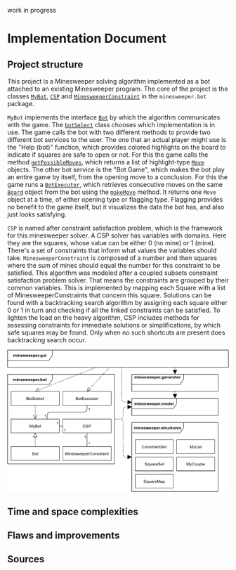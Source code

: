 work in progress

# Implementation Document

## Project structure

This project is a Minesweeper solving algorithm implemented as a bot attached to an existing Minesweeper program. The core of the project is the classes [`MyBot`](https://github.com/maariaw/minesweeper-helper/blob/f0f7b01a5812e2503abb7f29443dcfcd8c62a87d/src/main/java/minesweeper/bot/MyBot.java), [`CSP`](https://github.com/maariaw/minesweeper-helper/blob/f0f7b01a5812e2503abb7f29443dcfcd8c62a87d/src/main/java/minesweeper/bot/CSP.java) and [`MinesweeperConstraint`](https://github.com/maariaw/minesweeper-helper/blob/f0f7b01a5812e2503abb7f29443dcfcd8c62a87d/src/main/java/minesweeper/bot/MinesweeperConstraint.java) in the `minesweeper.bot` package.

`MyBot` implements the interface [`Bot`](https://github.com/maariaw/minesweeper-helper/blob/517601bda9a2ece8c250fb7fc497d750f32ece6f/src/main/java/minesweeper/bot/Bot.java) by which the algorithm communicates with the game. The [`botSelect`](https://github.com/maariaw/minesweeper-helper/blob/db3667080ddf1eb0cd1f16d01fe4727b95d842bf/src/main/java/minesweeper/bot/BotSelect.java) class chooses which implementation is in use. The game calls the bot with two different methods to provide two different bot services to the user. The one that an actual player might use is the "Help (bot)" function, which provides colored highlights on the board to indicate if squares are safe to open or not. For this the game calls the method [`getPossibleMoves`](https://github.com/maariaw/minesweeper-helper/blob/4730eab2dabf77cdc34df8d2dedcd41ca662dded/src/main/java/minesweeper/bot/MyBot.java#L150), which returns a list of highlight-type [`Move`](https://github.com/maariaw/minesweeper-helper/blob/db3667080ddf1eb0cd1f16d01fe4727b95d842bf/src/main/java/minesweeper/model/Move.java) objects. The other bot service is the "Bot Game", which makes the bot play an entire game by itself, from the opening move to a conclusion. For this the game runs a [`BotExecutor`](https://github.com/maariaw/minesweeper-helper/blob/db3667080ddf1eb0cd1f16d01fe4727b95d842bf/src/main/java/minesweeper/bot/BotExecutor.java), which retrieves consecutive moves on the same [`Board`](https://github.com/maariaw/minesweeper-helper/blob/db3667080ddf1eb0cd1f16d01fe4727b95d842bf/src/main/java/minesweeper/model/Board.java) object from the bot using the [`makeMove`](https://github.com/maariaw/minesweeper-helper/blob/4730eab2dabf77cdc34df8d2dedcd41ca662dded/src/main/java/minesweeper/bot/MyBot.java#L43) method. It returns one `Move` object at a time, of either opening type or flagging type. Flagging provides no benefit to the game itself, but it visualizes the data the bot has, and also just looks satisfying.

`CSP` is named after constraint satisfaction problem, which is the framework for this minesweeper solver. A CSP solver has variables with domains. Here they are the squares, whose value can be either 0 (no mine) or 1 (mine). There's a set of constraints that inform what values the variables should take. `MinesweeperConstraint` is composed of a number and then squares where the sum of mines should equal the number for this constraint to be satisfied. This algorithm was modeled after a coupled subsets constraint satisfaction problem solver. That means the constraints are grouped by their common variables. This is implemented by mapping each Square with a list of MinesweeperConstraints that concern this square. Solutions can be found with a backtracking search algorithm by assigning each square either 0 or 1 in turn and checking if all the linked constraints can be satisfied. To lighten the load on the heavy algorithm, CSP includes methods for assessing constraints for immediate solutions or simplifications, by which safe squares may be found. Only when no such shortcuts are present does backtracking search occur.

![A diagram of the relations of classes and packages](https://github.com/maariaw/minesweeper-helper/blob/master/documentation/images/class-package-diagram.png)

## Time and space complexities



## Flaws and improvements



## Sources

